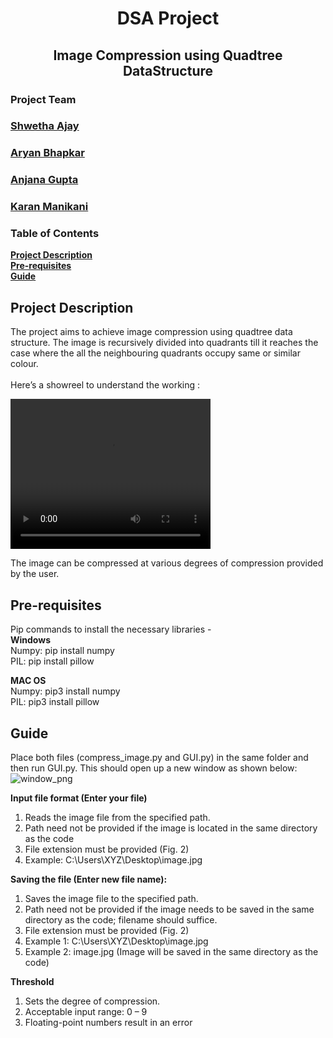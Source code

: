 
<h1 align="center"> DSA Project </h1>   
<h2 align="center">Image Compression using Quadtree DataStructure </h2>

### **Project Team**
### [Shwetha Ajay](https://github.com/ShwethaAjay) 
### [Aryan Bhapkar](https://github.com/aaryannb) 
### [Anjana Gupta](https://github.com/anjanag23468)
### [Karan Manikani](https://github.com/Karan-Manikani)


### Table of Contents
**[Project Description](#proj-description)**<br>
**[Pre-requisites](#pre-requisites)**<br>
**[Guide](#guide)**<br>

## Project Description
The project aims to achieve image compression using quadtree data structure. The image is recursively divided into quadrants till it reaches the case where the all the neighbouring quadrants occupy same or similar colour.<br>
<br> Here’s a showreel to understand the working :<br>

<video width="320" height="240" autoplay>
  <source src="https://github.com/anjanag23468/DSA_Project/blob/main/test_gif.mp4" type="video/mp4">
</video>

The image can be compressed at various degrees of compression provided by the user.
## Pre-requisites

Pip commands to install the necessary libraries -<br>
**Windows**<br>
Numpy: pip install numpy<br>
PIL: pip install pillow<br>

**MAC OS**<br>
Numpy: pip3 install numpy<br>
PIL: pip3 install pillow<br>

## Guide

Place both files (compress_image.py and GUI.py) in the same folder and then run GUI.py. This should open up a new window as shown below:<br>
![window_png](https://github.com/anjanag23468/DSA_Project/blob/main/Window.png)


**Input file format (Enter your file)**
1. Reads the image file from the specified path. 
2. Path need not be provided if the image is located in the same directory as the code 
3. File extension must be provided (Fig. 2) 
4. Example: C:\Users\XYZ\Desktop\image.jpg 

**Saving the file (Enter new file name):**
1. Saves the image file to the specified path. 
2. Path need not be provided if the image needs to be saved in the same directory as the code; filename should suffice.
3. File extension must be provided (Fig. 2) 
4. Example 1: C:\Users\XYZ\Desktop\image.jpg 
5. Example 2: image.jpg (Image will be saved in the same directory as the code) 

**Threshold**
1. Sets the degree of compression. 
2. Acceptable input range: 0 – 9 
3. Floating-point numbers result in an error